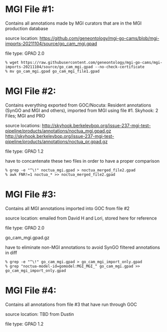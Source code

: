 # MGI File #1: 
Contains all annotations made by MGI curators that are in the MGI production database

source location: https://github.com/geneontology/mgi-go-cams/blob/mgi-imports-20211104/source/go_cam_mgi.gpad

file type: GPAD 2.0

```
% wget https://raw.githubusercontent.com/geneontology/mgi-go-cams/mgi-imports-20211104/source/go_cam_mgi.gpad --no-check-certificate
% mv go_cam_mgi.gpad go_cam_mgi_file1.gpad
```  

# MGI File #2: 
Contains everything exported from GOC/Nocuta: Resident annotations (SynGO and MGI and others), imported from MGI using file #1. 
Skyhook: 2 Files; MGI and PRO

source locations: 
http://skyhook.berkeleybop.org/issue-237-mgi-test-pipeline/products/annotations/noctua_mgi.gpad.gz
http://skyhook.berkeleybop.org/issue-237-mgi-test-pipeline/products/annotations/noctua_pr.gpad.gz

file type: GPAD 1.2

have to concantenate these two files in order to have a proper comparison
```
% grep -e "^\!" noctua_mgi.gpad > noctua_merged_file2.gpad
% awk FNR!=1 noctua_* >> noctua_merged_file2.gpad
```
# MGI File #3: 
Contains all MGI annotations imported into GOC from file #2

source location: emailed from David H and Lori, stored here for reference

file type: GPAD 2.0

go_cam_mgi.gpad.gz
  
have to eliminate non-MGI annotations to avoid SynGO filtered annotations in diff
```
% grep -e "^\!" go_cam_mgi.gpad > go_cam_mgi_import_only.gpad
% grep "noctua-model-id=gomodel:MGI_MGI_" go_cam_mgi.gpad >> go_cam_mgi_import_only.gpad
```  
  
# MGI File #4: 
Contains all annotations from file #3 that have run through GOC

source location: TBD from Dustin

file type: GPAD 1.2  
  
  
